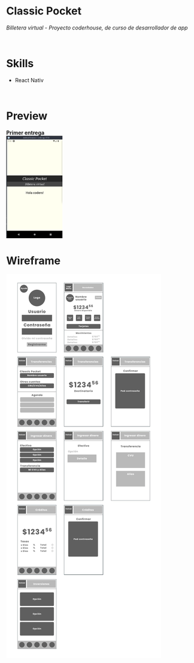 # Classic Pocket
*Billetera virtual* - *Proyecto coderhouse, de curso de desarrollador de app*

<br />

# Skills
- React Nativ
<br />

# Preview

**Primer entrega**  
<img src="/Screenshot_1er_entrega.png" width="150px" />


# Wireframe
<img src="/wirerame.jpg" />
